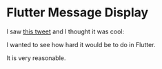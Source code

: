 # Flutter Message Display

I saw [this tweet](https://twitter.com/FlutterDev/status/1139200781905727489?ref_src=twsrc%5Etfw) and I thought it was cool:

I wanted to see how hard it would be to do in Flutter. 

It is very reasonable.